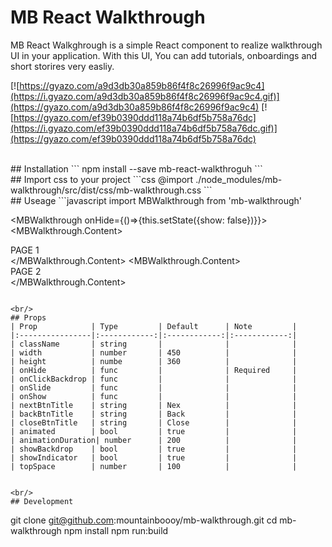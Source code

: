 # MB React Walkthrough

MB React Walkghrough is a simple React component to realize walkthrough UI in your application. With this UI, You can add tutorials, onboardings and short storires very easliy.
 
[![https://gyazo.com/a9d3db30a859b86f4f8c26996f9ac9c4](https://i.gyazo.com/a9d3db30a859b86f4f8c26996f9ac9c4.gif)](https://gyazo.com/a9d3db30a859b86f4f8c26996f9ac9c4)
[![https://gyazo.com/ef39b0390ddd118a74b6df5b758a76dc](https://i.gyazo.com/ef39b0390ddd118a74b6df5b758a76dc.gif)](https://gyazo.com/ef39b0390ddd118a74b6df5b758a76dc)

<br/>
## Installation
```
npm install --save mb-react-walkthroguh
```

<br/>
## Import css to your project
```css
@import ./node_modules/mb-walkthrough/src/dist/css/mb-walkthrough.css
```

<br/>
## Useage
```javascript
import MBWalkthrough from 'mb-walkthrough'

<MBWalkthrough onHide={()=>{this.setState({show: false})}}>
	<MBWalkthrough.Content>
    	<div>PAGE 1</div>
    </MBWalkthrough.Content>
    <MBWalkthrough.Content>
    	<div>PAGE 2</div>
    </MBWalkthrough.Content>
</MBWalkthrough>

```

<br/>
## Props
| Prop            | Type         | Default      | Note         |
|:----------------|:------------:|:------------:|:------------:|
| className       | string       |              |              |
| width           | number       | 450          |              |
| height          | numbe        | 360          |              |
| onHide          | func         |              | Required     |
| onClickBackdrop | func         |              |              |
| onSlide         | func         |              |              |
| onShow          | func         |              |              |
| nextBtnTitle    | string       | Nex          |              |
| backBtnTitle    | string       | Back         |              |
| closeBtnTitle   | string       | Close        |              |
| animated        | bool         | true         |              |
| animationDuration| number      | 200          |              |
| showBackdrop    | bool         | true         |              |
| showIndicator   | bool         | true         |              |
| topSpace        | number       | 100          |              |


<br/>
## Development
``` 
git clone git@github.com:mountainboooy/mb-walkthrough.git
cd mb-walkthrough
npm install
npm run:build
```

